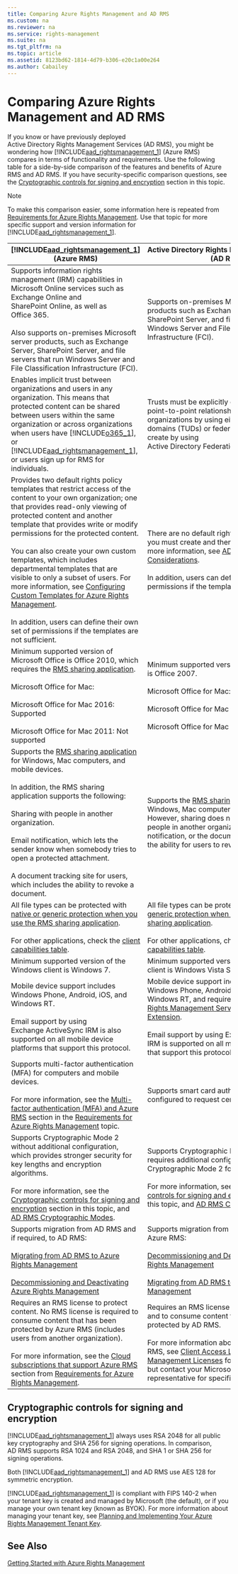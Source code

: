 ```yaml
---
title: Comparing Azure Rights Management and AD RMS
ms.custom: na
ms.reviewer: na
ms.service: rights-management
ms.suite: na
ms.tgt_pltfrm: na
ms.topic: article
ms.assetid: 8123bd62-1814-4d79-b306-e20c1a00e264
ms.author: Cabailey
---
```

# Comparing Azure Rights Management and AD RMS
If you know or have previously deployed Active Directory Rights Management Services (AD RMS), you might be wondering how [!INCLUDE[aad_rightsmanagement_1](../Token/aad_rightsmanagement_1_md.md)] (Azure RMS) compares in terms of functionality and requirements. Use the following table for a side-by-side comparison of the features and benefits of Azure RMS and AD RMS. If you have security-specific comparison questions, see the [Cryptographic controls for signing and encryption](../Topic/Comparing_Azure_Rights_Management_and_AD_RMS.md#BKMK_CryptographicControls) section in this topic.

> [!NOTE]
> To make this comparison easier, some information here is repeated from [Requirements for Azure Rights Management](../Topic/Requirements_for_Azure_Rights_Management.md). Use that topic for more specific support and version information for [!INCLUDE[aad_rightsmanagement_1](../Token/aad_rightsmanagement_1_md.md)].

|[!INCLUDE[aad_rightsmanagement_1](../Token/aad_rightsmanagement_1_md.md)] (Azure RMS)|Active Directory Rights Management Services (AD RMS)|
|-----------------------------------------------------------------------------------------|--------------------------------------------------------|
|Supports information rights management (IRM) capabilities in Microsoft Online services such as Exchange Online and SharePoint Online, as well as Office 365.<br /><br />Also supports on-premises Microsoft server products, such as Exchange Server, SharePoint Server, and file servers that run Windows Server and File Classification Infrastructure (FCI).|Supports on-premises Microsoft server products such as Exchange Server, SharePoint Server, and file servers that run Windows Server and File Classification Infrastructure (FCI).|
|Enables implicit trust between organizations and users in any organization. This means that protected content can be shared between users within the same organization or across organizations when users have [!INCLUDE[o365_1](../Token/o365_1_md.md)], or [!INCLUDE[aad_rightsmanagement_1](../Token/aad_rightsmanagement_1_md.md)], or users sign up for RMS for individuals.|Trusts must be explicitly defined in a direct point-to-point relationship between two organizations by using either trusted user domains (TUDs) or federated trusts that you create by using Active Directory Federation Services (AD FS).|
|Provides two default rights policy templates that restrict access of the content to your own organization; one that provides read-only viewing of protected content and another template that provides write or modify permissions for the protected content.<br /><br />You can also create your own custom templates, which includes departmental templates that are visible to only a subset of users. For more information, see [Configuring Custom Templates for Azure Rights Management](../Topic/Configuring_Custom_Templates_for_Azure_Rights_Management.md).<br /><br />In addition, users can define their own set of permissions if the templates are not sufficient.|There are no default rights policy templates; you must create and then distribute these. For more information, see [AD RMS Policy Template Considerations](http://go.microsoft.com/fwlink/?LinkId=154765).<br /><br />In addition, users can define their own set of permissions if the templates are not sufficient.|
|Minimum supported version of Microsoft Office is Office 2010, which requires the [RMS sharing application](http://technet.microsoft.com/library/dn339006.aspx).<br /><br />Microsoft Office for Mac:<br /><br />Microsoft Office for Mac 2016: Supported<br /><br />Microsoft Office for Mac 2011: Not supported|Minimum supported version of Microsoft Office is Office 2007.<br /><br />Microsoft Office for Mac:<br /><br />Microsoft Office for Mac 2016: Supported<br /><br />Microsoft Office for Mac 2011: Supported|
|Supports the [RMS sharing application](https://technet.microsoft.com/library/dn919648%28v=ws.10%29.aspx) for Windows, Mac computers, and mobile devices.<br /><br />In addition, the RMS sharing application supports the following:<br /><br />Sharing with people in another organization.<br /><br />Email notification, which lets the sender know when somebody tries to open a protected attachment.<br /><br />A document tracking site for users, which includes the ability to revoke a document.|Supports the [RMS sharing application](https://technet.microsoft.com/library/dn919648%28v=ws.10%29.aspx) for Windows, Mac computers, and mobile devices. However, sharing does not support sharing with people in another organization, email notification, or the document tracking site and the ability for users to revoke documents.|
|All file types can be protected with [native or generic protection when you use the RMS sharing application](https://technet.microsoft.com/library/dn339003%28v=ws.10%29.aspx).<br /><br />For other applications, check the [client capabilities table](https://technet.microsoft.com/library/dn655136.aspx).|All file types can be protected with [native or generic protection when you use the RMS sharing application](https://technet.microsoft.com/library/dn339003%28v=ws.10%29.aspx).<br /><br />For other applications, check the [client capabilities table](https://technet.microsoft.com/library/dn655136.aspx).|
|Minimum supported version of the Windows client is Windows 7.|Minimum supported version of the Windows client is Windows Vista Service Pack 2.|
|Mobile device support includes Windows Phone, Android, iOS, and Windows RT.<br /><br />Email support by using Exchange ActiveSync IRM is also supported on all mobile device platforms that support this protocol.|Mobile device support includes Windows Phone, Android, iOS, and Windows RT, and requires the [Active Directory Rights Management Services Mobile Device Extension](http://technet.microsoft.com/library/a69ead9d-7dd3-4b38-9830-4728e9757341).<br /><br />Email support by using Exchange ActiveSync IRM is supported on all mobile device platforms that support this protocol.|
|Supports multi-factor authentication (MFA) for computers and mobile devices.<br /><br />For more information, see the [Multi-factor authentication (MFA) and Azure RMS](../Topic/Requirements_for_Azure_Rights_Management.md#BKMK_MFA) section in the [Requirements for Azure Rights Management](../Topic/Requirements_for_Azure_Rights_Management.md) topic.|Supports smart card authentication if IIS is configured to request certificates.|
|Supports Cryptographic Mode 2 without additional configuration, which provides stronger security for key lengths and encryption algorithms.<br /><br />For more information, see the [Cryptographic controls for signing and encryption](../Topic/Comparing_Azure_Rights_Management_and_AD_RMS.md#BKMK_CryptographicControls) section in this topic, and [AD RMS Cryptographic Modes](http://go.microsoft.com/fwlink/?LinkId=266659).|Supports Cryptographic Mode 1 by default and requires additional configuration to support Cryptographic Mode 2 for stronger security.<br /><br />For more information, see the [Cryptographic controls for signing and encryption](../Topic/Comparing_Azure_Rights_Management_and_AD_RMS.md#BKMK_CryptographicControls) section in this topic, and [AD RMS Cryptographic Modes](http://go.microsoft.com/fwlink/?LinkId=266659).|
|Supports migration from AD RMS and if required, to AD RMS:<br /><br />[Migrating from AD RMS to Azure Rights Management](../Topic/Migrating_from_AD_RMS_to_Azure_Rights_Management.md)<br /><br />[Decommissioning and Deactivating Azure Rights Management](../Topic/Decommissioning_and_Deactivating_Azure_Rights_Management.md)|Supports migration from Azure RMS and to Azure RMS:<br /><br />[Decommissioning and Deactivating Azure Rights Management](../Topic/Decommissioning_and_Deactivating_Azure_Rights_Management.md)<br /><br />[Migrating from AD RMS to Azure Rights Management](../Topic/Migrating_from_AD_RMS_to_Azure_Rights_Management.md)|
|Requires an RMS license to protect content. No RMS license is required to consume content that has been protected by Azure RMS (includes users from another organization).<br /><br />For more information, see the [Cloud subscriptions that support Azure RMS](../Topic/Requirements_for_Azure_Rights_Management.md#BKMK_SupportedSubscriptions) section from    [Requirements for Azure Rights Management](../Topic/Requirements_for_Azure_Rights_Management.md).|Requires an RMS license to protect content, and to consume  content that has been protected by AD RMS.<br /><br />For more information about licensing for AD RMS, see [Client Access Licenses and Management Licenses](https://www.microsoft.com/en-us/Licensing/product-licensing/client-access-license.aspx) for general information, but contact your Microsoft partner or Microsoft representative for specific information.|

## <a name="BKMK_CryptographicControls"></a>Cryptographic controls for signing and encryption
[!INCLUDE[aad_rightsmanagement_1](../Token/aad_rightsmanagement_1_md.md)] always uses RSA 2048 for all public key cryptography and SHA 256 for signing operations. In comparison, AD RMS supports RSA 1024 and RSA 2048, and SHA 1 or SHA 256 for signing operations.

Both [!INCLUDE[aad_rightsmanagement_1](../Token/aad_rightsmanagement_1_md.md)] and AD RMS use AES 128 for symmetric encryption.

[!INCLUDE[aad_rightsmanagement_1](../Token/aad_rightsmanagement_1_md.md)] is compliant with FIPS 140-2 when your tenant key is created and managed by Microsoft (the default), or if you manage your own tenant key (known as BYOK). For more information about managing your tenant key, see [Planning and Implementing Your Azure Rights Management Tenant Key](../Topic/Planning_and_Implementing_Your_Azure_Rights_Management_Tenant_Key.md).

## See Also
[Getting Started with Azure Rights Management](../Topic/Getting_Started_with_Azure_Rights_Management.md)

